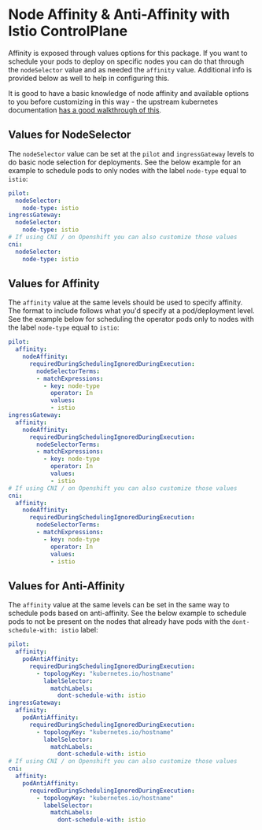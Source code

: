# Node Affinity & Anti-Affinity with Istio ControlPlane

Affinity is exposed through values options for this package. If you want to schedule your pods to deploy on specific nodes you can do that through the `nodeSelector` value and as needed the `affinity` value. Additional info is provided below as well to help in configuring this.

It is good to have a basic knowledge of node affinity and available options to you before customizing in this way - the upstream kubernetes documentation [has a good walkthrough of this](https://kubernetes.io/docs/concepts/scheduling-eviction/assign-pod-node/#affinity-and-anti-affinity).

## Values for NodeSelector

The `nodeSelector` value can be set at the `pilot` and `ingressGateway` levels to do basic node selection for deployments. See the below example for an example to schedule pods to only nodes with the label `node-type` equal to `istio`:

```yaml
pilot:
  nodeSelector:
    node-type: istio
ingressGateway:
  nodeSelector:
    node-type: istio
# If using CNI / on Openshift you can also customize those values
cni:
  nodeSelector:
    node-type: istio
```

## Values for Affinity

The `affinity` value at the same levels should be used to specify affinity. The format to include follows what you'd specify at a pod/deployment level. See the example below for scheduling the operator pods only to nodes with the label `node-type` equal to `istio`:

```yaml
pilot:
  affinity:
    nodeAffinity:
      requiredDuringSchedulingIgnoredDuringExecution:
        nodeSelectorTerms:
        - matchExpressions:
          - key: node-type
            operator: In
            values:
            - istio
ingressGateway:
  affinity:
    nodeAffinity:
      requiredDuringSchedulingIgnoredDuringExecution:
        nodeSelectorTerms:
        - matchExpressions:
          - key: node-type
            operator: In
            values:
            - istio
# If using CNI / on Openshift you can also customize those values
cni:
  affinity:
    nodeAffinity:
      requiredDuringSchedulingIgnoredDuringExecution:
        nodeSelectorTerms:
        - matchExpressions:
          - key: node-type
            operator: In
            values:
            - istio
```

## Values for Anti-Affinity

The `affinity` value at the same levels can be set in the same way to schedule pods based on anti-affinity. See the below example to schedule pods to not be present on the nodes that already have pods with the `dont-schedule-with: istio` label:

```yaml
pilot:
  affinity:
    podAntiAffinity:
      requiredDuringSchedulingIgnoredDuringExecution:
        - topologyKey: "kubernetes.io/hostname"
          labelSelector:
            matchLabels:
              dont-schedule-with: istio
ingressGateway:
  affinity:
    podAntiAffinity:
      requiredDuringSchedulingIgnoredDuringExecution:
        - topologyKey: "kubernetes.io/hostname"
          labelSelector:
            matchLabels:
              dont-schedule-with: istio
# If using CNI / on Openshift you can also customize those values
cni:
  affinity:
    podAntiAffinity:
      requiredDuringSchedulingIgnoredDuringExecution:
        - topologyKey: "kubernetes.io/hostname"
          labelSelector:
            matchLabels:
              dont-schedule-with: istio
```
